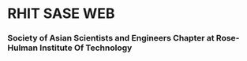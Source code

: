 # RHIT SASE WEB
### Society of Asian Scientists and Engineers Chapter at Rose-Hulman Institute Of Technology 
 